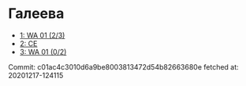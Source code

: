 # Галеева
- [1: WA 01 (2/3)](1.md)
- [2: CE](2.md)
- [3: WA 01 (0/2)](3.md)

Commit: c01ac4c3010d6a9be8003813472d54b82663680e
 fetched at: 20201217-124115

